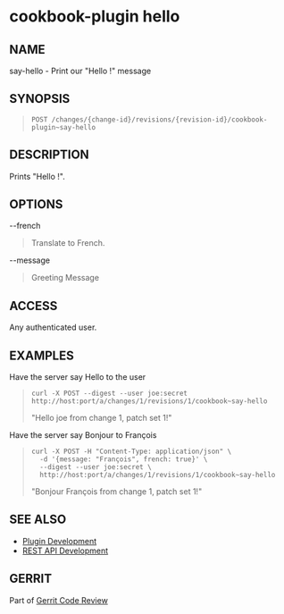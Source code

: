 cookbook-plugin hello
=====================

NAME
----
say-hello - Print our "Hello <user>!" message

SYNOPSIS
--------
>     POST /changes/{change-id}/revisions/{revision-id}/cookbook-plugin~say-hello

DESCRIPTION
-----------
Prints "Hello <user>!".

OPTIONS
-------

--french
> Translate to French.

--message
> Greeting Message

ACCESS
------
Any authenticated user.

EXAMPLES
--------

Have the server say Hello to the user

>     curl -X POST --digest --user joe:secret http://host:port/a/changes/1/revisions/1/cookbook~say-hello
> "Hello joe from change 1, patch set 1!"

Have the server say Bonjour to François

>     curl -X POST -H "Content-Type: application/json" \
>       -d '{message: "François", french: true}' \
>       --digest --user joe:secret \
>       http://host:port/a/changes/1/revisions/1/cookbook~say-hello
> "Bonjour François from change 1, patch set 1!"

SEE ALSO
--------

* [Plugin Development](../../../Documentation/dev-plugins.html)
* [REST API Development](../../../Documentation/dev-rest-api.html)

GERRIT
------
Part of [Gerrit Code Review](../../../Documentation/index.html)
